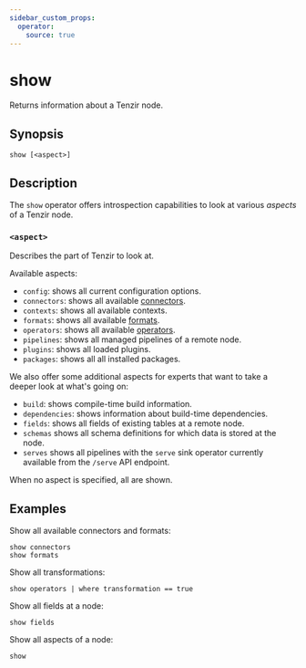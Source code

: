 ```yaml
---
sidebar_custom_props:
  operator:
    source: true
---
```


# show

Returns information about a Tenzir node.

## Synopsis

```
show [<aspect>]
```

## Description

The `show` operator offers introspection capabilities to look at various
*aspects* of a Tenzir node.

### `<aspect>`

Describes the part of Tenzir to look at.

Available aspects:

- `config`: shows all current configuration options.
- `connectors`: shows all available [connectors](../connectors.md).
- `contexts`: shows all available contexts.
- `formats`: shows all available [formats](../formats.md).
- `operators`: shows all available [operators](../operators.md).
- `pipelines`: shows all managed pipelines of a remote node.
- `plugins`: shows all loaded plugins.
- `packages`: shows all all installed packages.

We also offer some additional aspects for experts that want to take a deeper
look at what's going on:

- `build`: shows compile-time build information.
- `dependencies`: shows information about build-time dependencies.
- `fields`: shows all fields of existing tables at a remote node.
- `schemas` shows all schema definitions for which data is stored at the node.
- `serves` shows all pipelines with the `serve` sink operator currently
  available from the `/serve` API endpoint.

When no aspect is specified, all are shown.

## Examples

Show all available connectors and formats:

```
show connectors
show formats
```

Show all transformations:

```
show operators | where transformation == true
```

Show all fields at a node:

```
show fields
```

Show all aspects of a node:

```
show
```
